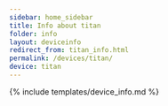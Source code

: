 ```yaml
---
sidebar: home_sidebar
title: Info about titan
folder: info
layout: deviceinfo
redirect_from: titan_info.html
permalink: /devices/titan/
device: titan
---
```

{% include templates/device_info.md %}
